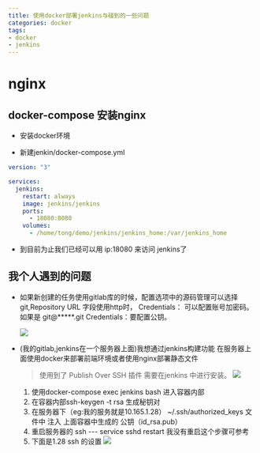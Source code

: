 ```yaml
---
title: 使用docker部署jenkins与碰到的一些问题
categories: docker
tags:
- docker
- jenkins
---
```


# nginx

## docker-compose 安装nginx

* 安装docker环境

* 新建jenkin/docker-compose.yml

```yml
version: "3"

services:
  jenkins:
    restart: always
    image: jenkins/jenkins
    ports:
      - 18080:8080
    volumes:
      - /home/tong/demo/jenkins/jenkins_home:/var/jenkins_home
```
* 到目前为止我们已经可以用 ip:18080 来访问 jenkins了

## 我个人遇到的问题

* 如果新创建的任务使用gitlab库的时候，配置选项中的源码管理可以选择git,Repository URL	字段使用http时， 	Credentials： 可以配置账号加密码。 如果是 git@*****.git  Credentials：要配置公钥。

    ![](/images/docker/gitPage@2x.png)

* (我的gitlab,jenkins在一个服务器上面)我想通过jenkins构建功能 在服务器上面使用docker来部署前端环境或者使用nginx部署静态文件
    > 使用到了 Publish Over SSH 插件  需要在jenkins 中进行安装。
    ![](/images/docker/public-ssh.jpg)
    1. 使用docker-compose exec jenkins bash 进入容器内部
    2. 在容器内部ssh-keygen -t rsa  生成秘钥对
    3. 在服务器下（eg:我的服务就是10.165.1.28） ~/.ssh/authorized_keys 文件中 注入 上面容器中生成的 公钥（id_rsa.pub）
    4. 重启服务器的 ssh  ---   service sshd restart  我没有重启这个步骤可参考
    5. 下面是1.28 ssh 的设置
    ![](/images/docker/publish-ssh-set.jpg)